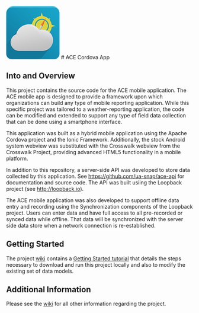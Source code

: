 ![ACE Android icon](/www/img/ace_icon.png) # ACE Cordova App

## Into and Overview
This project contains the source code for the ACE mobile application.  The ACE mobile app is designed to provide a
framework upon which organizations can build any type of mobile reporting application.  While this specific project
was tailored to a weather-reporting application, the code can be modified and extended to support any type of field
data collection that can be done using a smartphone interface.  

This application was built as a hybrid mobile application
using the Apache Cordova project and the Ionic Framework.  Additionally, the stock Android system webview was substituted
with the Crosswalk webview from the Crosswalk Project, providing advanced HTML5 functionality in a mobile platform.

In addition to this repository, a server-side API was developed to store data collected by this application.  See 
https://github.com/ua-snap/ace-api for documentation and source code.  The API was built usiing the Loopback project 
(see http://loopback.io).

The ACE mobile application was also developed to support offline data entry and recording using the Synchronization 
components of the Loopback project.  Users can enter data and have full access to all pre-recorded or synced data
while offline.  That data will be synchronized with the server side data store when a network connection is 
re-established.

## Getting Started
The project [wiki](https://github.com/ua-snap/ace-cordova-app/wiki) contains a [Getting Started tutorial](https://github.com/ua-snap/ace-cordova-app/wiki/Getting-Started) that details the steps necessary to download and run this project locally and also to modify the existing set of data models.

## Additional Information
Please see the [wiki](https://github.com/ua-snap/ace-cordova-app/wiki) for all other information regarding the project.
